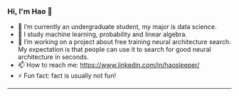 ### Hi, I'm Hao 👋

<!--
**huynhnhathao/huynhnhathao** is a ✨ _special_ ✨ repository because its `README.md` (this file) appears on your GitHub profile.
-->

- 🔭 I’m currently an undergraduate student, my major is data science. 
- 🌱 I study machine learning, probability and linear algebra.
- 👯 I’m working on a project about free training neural architecture search. My expectation is that people can use it to search for good neural architecture in seconds.
- 📫 How to reach me: https://www.linkedin.com/in/haosleeper/
- ⚡ Fun fact: fact is usually not fun!
---
